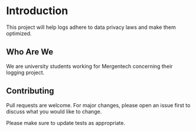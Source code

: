 # Introduction

This project will help logs adhere to data privacy laws and make them optimized.

## Who Are We
We are university students working for Mergentech concerning their logging project.

## Contributing
Pull requests are welcome. For major changes, please open an issue first to discuss what you would like to change.

Please make sure to update tests as appropriate.
